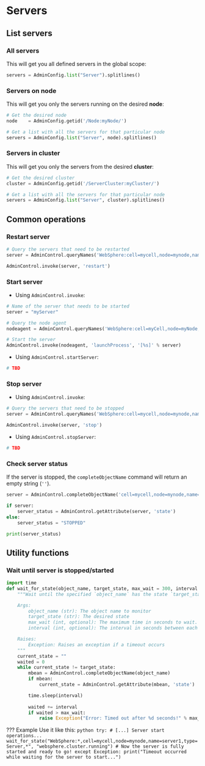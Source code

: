 # Servers

## List servers

### All servers
This will get you all defined servers in the global scope:
```python
servers = AdminConfig.list("Server").splitlines()
```

### Servers on node
This will get you only the servers running on the desired **node**:
```python
# Get the desired node
node    = AdminConfig.getid('/Node:myNode/')

# Get a list with all the servers for that particular node
servers = AdminConfig.list("Server", node).splitlines()
```

### Servers in cluster
This will get you only the servers from the desired **cluster**:
```python
# Get the desired cluster
cluster = AdminConfig.getid('/ServerCluster:myCluster/')

# Get a list with all the servers for that particular node
servers = AdminConfig.list("Server", cluster).splitlines()
```

## Common operations
### Restart server
```python
# Query the servers that need to be restarted
server = AdminControl.queryNames('WebSphere:cell=mycell,node=mynode,name=server1,type=Server,*')

AdminControl.invoke(server, 'restart')
```

### Start server

- Using `AdminControl.invoke`:

```python
# Name of the server that needs to be started
server = "myServer"

# Query the node agent
nodeagent = AdminControl.queryNames('WebSphere:cell=myCell,node=myNode,type=NodeAgent,*')

# Start the server
AdminControl.invoke(nodeagent, 'launchProcess', '[%s]' % server)
```

- Using `AdminControl.startServer`:
```python
# TBD
```


### Stop server
- Using `AdminControl.invoke`:
```python
# Query the servers that need to be stopped
server = AdminControl.queryNames('WebSphere:cell=mycell,node=mynode,name=server1,type=Server,*')

AdminControl.invoke(server, 'stop')
```

- Using `AdminControl.stopServer`:
```python
# TBD
```

### Check server status
If the server is stopped, the `completeObjectName` command will return an empty string (`''`).
```python
server = AdminControl.completeObjectName('cell=mycell,node=mynode,name=server1,type=Server,*')

if server:
    server_status = AdminControl.getAttribute(server, 'state')
else:
    server_status = "STOPPED"

print(server_status)
```


## Utility functions
### Wait until server is stopped/started
```python
import time
def wait_for_state(object_name, target_state, max_wait = 300, interval = 5):
    """Wait until the specified `object_name` has the state `target_state`.

    Args:
        object_name (str): The object name to monitor
        target_state (str): The desired state
        max_wait (int, optional): The maximum time in seconds to wait. Defaults to 300.
        interval (int, optional): The interval in seconds between each check. Defaults to 5.

    Raises:
        Exception: Raises an exception if a timeout occurs
    """    
    current_state = ""
    waited = 0
    while current_state != target_state:
        mbean = AdminControl.completeObjectName(object_name)
        if mbean: 
            current_state = AdminControl.getAttribute(mbean, 'state')

        time.sleep(interval)
        
        waited += interval
        if waited > max_wait:
            raise Exception("Error: Timed out after %d seconds!" % max_wait)
```

??? Example
    Use it like this:
    ```python
    try:
        # [...] Server start operations...
        wait_for_state("WebSphere:*,cell=mycell,node=mynode,name=server1,type=Server,*", "websphere.cluster.running")
        # Now the server is fully started and ready to go!
    except Exception:
        print("Timeout occurred while waiting for the server to start...")
    ```